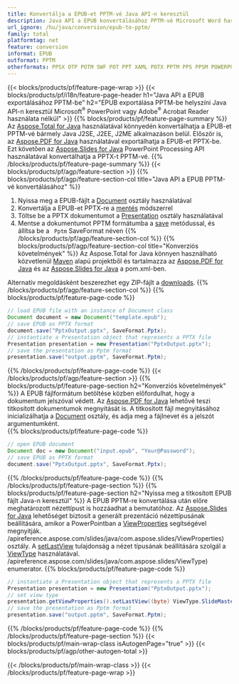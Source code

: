 ```yaml
---
title: Konvertálja a EPUB-et PPTM-vé Java API-n keresztül
description: Java API a EPUB konvertálásához PPTM-vé Microsoft Word használata nélkül
url_ignore: /hu/java/conversion/epub-to-pptm/
family: total
platformtag: net
feature: conversion
informat: EPUB
outformat: PPTM
otherformats: PPSX OTP POTM SWF POT PPT XAML POTX PPTM PPS PPSM POWERPOINT
---
```

{{< blocks/products/pf/feature-page-wrap >}}
{{< blocks/products/pf/i18n/feature-page-header h1="Java API a EPUB exportálásához PPTM-be" h2="EPUB exportálása PPTM-be helyszíni Java API-n keresztül Microsoft<sup>&reg;</sup> PowerPoint vagy Adobe<sup>&reg;</sup> Acrobat Reader használata nélkül" >}}
{{% blocks/products/pf/feature-page-summary %}}
Az [Aspose.Total for Java](https://products.aspose.com/total/java/) használatával könnyedén konvertálhatja a EPUB-et PPTM-vé bármely Java J2SE, J2EE, J2ME alkalmazáson belül. Először is, az [Aspose.PDF for Java](https://products.aspose.com/pdf/java/) használatával exportálhatja a EPUB-et PPTX-be. Ezt követően az [Aspose.Slides for Java](https://products.aspose.com/slides/java/) PowerPoint Processing API használatával konvertálhatja a PPTX-t PPTM-vé.
{{% /blocks/products/pf/feature-page-summary  %}}
{{< blocks/products/pf/agp/feature-section >}}
{{% blocks/products/pf/agp/feature-section-col title="Java API a EPUB PPTM-vé konvertálásához" %}}
1. Nyissa meg a EPUB-fájlt a [Document](https://reference.aspose.com/pdf/java/com.aspose.pdf/Document) osztály használatával
2. Konvertálja a EPUB-et PPTX-re a [mentés](https://reference.aspose.com/pdf/java/com.aspose.pdf/Document#save-java.lang.String-int-) módszerrel
3. Töltse be a PPTX dokumentumot a [Presentation](https://reference.aspose.com/slides/java/com.aspose.slides/Presentation) osztály használatával
4. Mentse a dokumentumot PPTM formátumba a [save](https://reference.aspose.com/slides/java/com.aspose.slides/Presentation#save-java.lang.String-int-) metódussal, és állítsa be a ` Pptm` SaveFormat néven
{{% /blocks/products/pf/agp/feature-section-col %}}
{{% blocks/products/pf/agp/feature-section-col title="Konverziós követelmények" %}}
Az Aspose.Total for Java könnyen használható közvetlenül [Maven](https://releases.aspose.com/total/java/) alapú projektből és tartalmazza az [Aspose.PDF for Java](https://docs.aspose.com/pdf/java/installation/) és az [Aspose.Slides for Java](https://docs.aspose.com/slides/java/installation/) a pom.xml-ben.

Alternatív megoldásként beszerezhet egy ZIP-fájlt a [downloads](https://releases.aspose.com/total/java).
{{% /blocks/products/pf/agp/feature-section-col %}}
{{% blocks/products/pf/feature-page-code %}}

```java
// load EPUB file with an instance of Document class
Document document = new Document("template.epub");
// save EPUB as PPTX format 
document.save("PptxOutput.pptx", SaveFormat.Pptx); 
// instantiate a Presentation object that represents a PPTX file
Presentation presentation = new Presentation("PptxOutput.pptx");
// save the presentation as Pptm format
presentation.save("output.pptm", SaveFormat.Pptm);   
```

{{% /blocks/products/pf/feature-page-code %}}
{{< /blocks/products/pf/agp/feature-section >}}
{{% blocks/products/pf/feature-page-section  h2="Konverziós követelmények" %}}
A EPUB fájlformátum betöltése közben előfordulhat, hogy a dokumentum jelszóval védett. Az [Aspose.PDF for Java](https://products.aspose.com/pdf/java/) lehetővé teszi titkosított dokumentumok megnyitását is. A titkosított fájl megnyitásához inicializálhatja a [Document](https://reference.aspose.com/pdf/java/com.aspose.pdf/Document#Document-java.lang.String-java.lang.String-) osztály, és adja meg a fájlnevet és a jelszót argumentumként.  
{{% blocks/products/pf/feature-page-code %}}

```java
// open EPUB document
Document doc = new Document("input.epub", "Your@Password");
// save EPUB as PPTX format 
document.save("PptxOutput.pptx", SaveFormat.Pptx); 

```

{{% /blocks/products/pf/feature-page-code  %}}
{{% /blocks/products/pf/feature-page-section %}}
{{% blocks/products/pf/feature-page-section  h2="Nyissa meg a titkosított EPUB fájlt Java-n keresztül" %}}
A EPUB PPTM-re konvertálása után előre meghatározott nézettípust is hozzáadhat a bemutatóhoz. Az [Aspose.Slides for Java](https://products.aspose.com/slides/java/) lehetőséget biztosít a generált prezentáció nézettípusának beállítására, amikor a PowerPointban a [ViewProperties](https:/) segítségével megnyitják. /apireference.aspose.com/slides/java/com.aspose.slides/ViewProperties) osztály. A [setLastView](https://reference.aspose.com/slides/java/com.aspose.slides/ViewProperties#setLastView-int-) tulajdonság a nézet típusának beállítására szolgál a [ViewType](https:/) használatával. /apireference.aspose.com/slides/java/com.aspose.slides/ViewType) enumerator. 
{{% blocks/products/pf/feature-page-code %}}

```java
// instantiate a Presentation object that represents a PPTX file
Presentation presentation = new Presentation("PptxOutput.pptx");
// set view type
presentation.getViewProperties().setLastView((byte) ViewType.SlideMasterView);
// save the presentation as Pptm format
presentation.save("output.pptm", SaveFormat.Pptm);    
```

{{% /blocks/products/pf/feature-page-code  %}}
{{% /blocks/products/pf/feature-page-section %}}
{{< blocks/products/pf/main-wrap-class isAutogenPage="true" >}}
{{< blocks/products/pf/agp/other-autogen-total >}}

{{< /blocks/products/pf/main-wrap-class >}}
{{< /blocks/products/pf/feature-page-wrap >}}